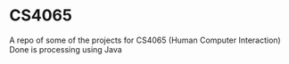 # CS4065
A repo of some of the projects for CS4065 (Human Computer Interaction)
Done is processing using Java
